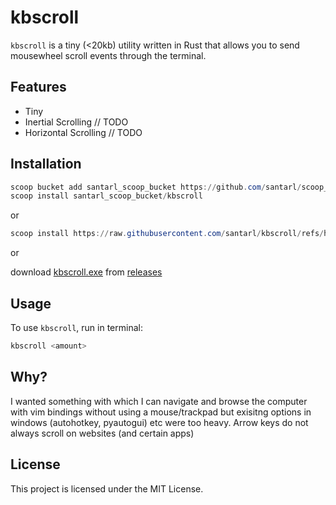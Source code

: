 # kbscroll

`kbscroll` is a tiny (<20kb) utility written in Rust that allows you to send mousewheel scroll events through the terminal.

## Features
- Tiny
- Inertial Scrolling // TODO
- Horizontal Scrolling // TODO

## Installation

```powershell
scoop bucket add santarl_scoop_bucket https://github.com/santarl/scoop_bucket ; 
scoop install santarl_scoop_bucket/kbscroll
```
or

```powershell
scoop install https://raw.githubusercontent.com/santarl/kbscroll/refs/heads/main/kbscroll.json
```

or

download [kbscroll.exe](https://github.com/santarl/kbscroll/releases/download/main/kbscroll.exe) from [releases](https://github.com/santarl/kbscroll/releases)

## Usage

To use `kbscroll`, run in terminal:

```sh
kbscroll <amount>
```

## Why?

I wanted something with which I can navigate and browse the computer with vim bindings without using a mouse/trackpad but exisitng options in windows (autohotkey, pyautogui) etc were too heavy. Arrow keys do not always scroll on websites (and certain apps)

## License

This project is licensed under the MIT License.
